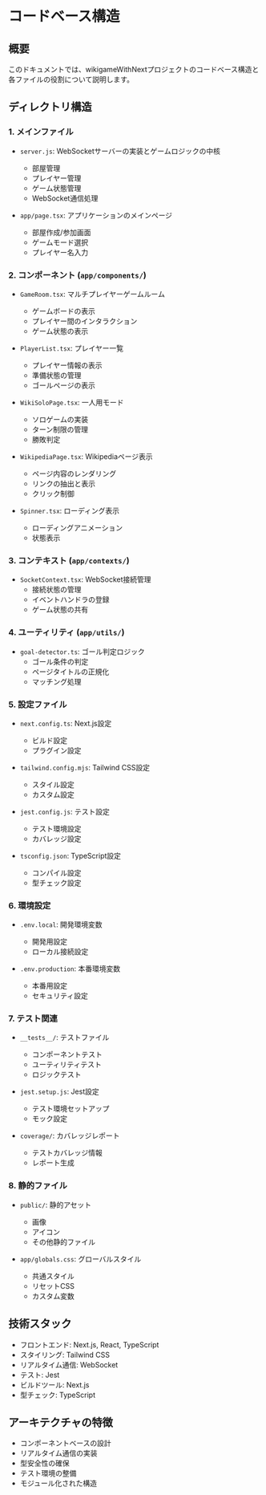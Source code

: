 # コードベース構造

## 概要
このドキュメントでは、wikigameWithNextプロジェクトのコードベース構造と各ファイルの役割について説明します。

## ディレクトリ構造

### 1. メインファイル
- `server.js`: WebSocketサーバーの実装とゲームロジックの中核
  - 部屋管理
  - プレイヤー管理
  - ゲーム状態管理
  - WebSocket通信処理

- `app/page.tsx`: アプリケーションのメインページ
  - 部屋作成/参加画面
  - ゲームモード選択
  - プレイヤー名入力

### 2. コンポーネント (`app/components/`)
- `GameRoom.tsx`: マルチプレイヤーゲームルーム
  - ゲームボードの表示
  - プレイヤー間のインタラクション
  - ゲーム状態の表示

- `PlayerList.tsx`: プレイヤー一覧
  - プレイヤー情報の表示
  - 準備状態の管理
  - ゴールページの表示

- `WikiSoloPage.tsx`: 一人用モード
  - ソロゲームの実装
  - ターン制限の管理
  - 勝敗判定

- `WikipediaPage.tsx`: Wikipediaページ表示
  - ページ内容のレンダリング
  - リンクの抽出と表示
  - クリック制御

- `Spinner.tsx`: ローディング表示
  - ローディングアニメーション
  - 状態表示

### 3. コンテキスト (`app/contexts/`)
- `SocketContext.tsx`: WebSocket接続管理
  - 接続状態の管理
  - イベントハンドラの登録
  - ゲーム状態の共有

### 4. ユーティリティ (`app/utils/`)
- `goal-detector.ts`: ゴール判定ロジック
  - ゴール条件の判定
  - ページタイトルの正規化
  - マッチング処理

### 5. 設定ファイル
- `next.config.ts`: Next.js設定
  - ビルド設定
  - プラグイン設定

- `tailwind.config.mjs`: Tailwind CSS設定
  - スタイル設定
  - カスタム設定

- `jest.config.js`: テスト設定
  - テスト環境設定
  - カバレッジ設定

- `tsconfig.json`: TypeScript設定
  - コンパイル設定
  - 型チェック設定

### 6. 環境設定
- `.env.local`: 開発環境変数
  - 開発用設定
  - ローカル接続設定

- `.env.production`: 本番環境変数
  - 本番用設定
  - セキュリティ設定

### 7. テスト関連
- `__tests__/`: テストファイル
  - コンポーネントテスト
  - ユーティリティテスト
  - ロジックテスト

- `jest.setup.js`: Jest設定
  - テスト環境セットアップ
  - モック設定

- `coverage/`: カバレッジレポート
  - テストカバレッジ情報
  - レポート生成

### 8. 静的ファイル
- `public/`: 静的アセット
  - 画像
  - アイコン
  - その他静的ファイル

- `app/globals.css`: グローバルスタイル
  - 共通スタイル
  - リセットCSS
  - カスタム変数

## 技術スタック
- フロントエンド: Next.js, React, TypeScript
- スタイリング: Tailwind CSS
- リアルタイム通信: WebSocket
- テスト: Jest
- ビルドツール: Next.js
- 型チェック: TypeScript

## アーキテクチャの特徴
- コンポーネントベースの設計
- リアルタイム通信の実装
- 型安全性の確保
- テスト環境の整備
- モジュール化された構造 